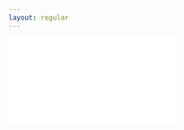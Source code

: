 ```yaml
---
layout: regular
---
```



<embed src=”CV_Karn,A.pdf” width=”600″ height=”500″ alt=”pdf” pluginspage=”http://www.adobe.com/products/acrobat/readstep2.html”>





